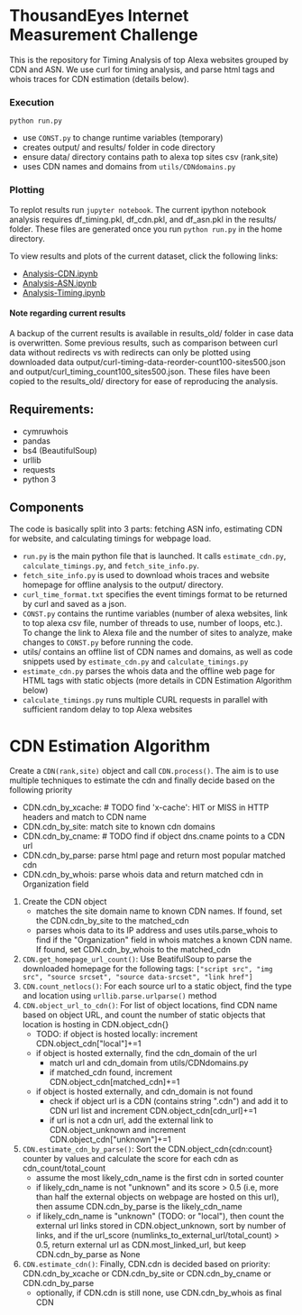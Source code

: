 # ThousandEyes Internet Measurement Challenge

This is the repository for Timing Analysis of top Alexa websites grouped by CDN
and ASN. We use curl for timing analysis, and parse html tags and whois traces
for CDN estimation (details below).

### Execution

`python run.py`
- use `CONST.py` to change runtime variables (temporary)
- creates output/ and results/ folder in code directory
- ensure data/ directory contains path to alexa top sites csv (rank,site)
- uses CDN names and domains from `utils/CDNdomains.py`

### Plotting

To replot results run `jupyter notebook`. The current ipython notebook analysis
requires df_timing.pkl, df_cdn.pkl, and df_asn.pkl in the results/ folder. These
files are generated once you run `python run.py` in the home directory.

To view results and plots of the current dataset, click the following links:

- [Analysis-CDN.ipynb](https://gitlab.com/sgrover/thousandeyeschallenge/blob/master/Analysis-CDN.ipynb)
- [Analysis-ASN.ipynb](https://gitlab.com/sgrover/thousandeyeschallenge/blob/master/Analysis-ASN.ipynb)
- [Analysis-Timing.ipynb](https://gitlab.com/sgrover/thousandeyeschallenge/blob/master/Analysis-Timing.ipynb)


#### Note regarding current results
A backup of the current results is available in results_old/ folder in case
data is overwritten. Some previous results, such as comparison between curl data
without redirects vs with redirects can only be plotted using downloaded 
data output/curl-timing-data-reorder-count100-sites500.json and 
output/curl_timing_count100_sites500.json. These files have been copied to the
results_old/ directory for ease of reproducing the analysis.

## Requirements:

- cymruwhois
- pandas
- bs4 (BeautifulSoup)
- urllib
- requests
- python 3


## Components

The code is basically split into 3 parts: fetching ASN info, estimating CDN for
website, and calculating timings for webpage load.

- `run.py` is the main python file that is launched. It calls `estimate_cdn.py`,
`calculate_timings.py`, and `fetch_site_info.py`.
- `fetch_site_info.py` is used to download whois traces and website homepage for
offline analysis to the output/ directory.
- `curl_time_format.txt` specifies the event timings format to be returned by
curl and saved as a json.
- `CONST.py` contains the runtime variables (number of alexa websites,
link to top alexa csv file, number of threads to use, number of loops, etc.). To
change the link to Alexa file and the number of sites to analyze, make changes
to `CONST.py` before running the code.
- utils/ contains an offline list of CDN names and domains, as well as code
snippets used by `estimate_cdn.py` and `calculate_timings.py`
- `estimate_cdn.py` parses the whois data and the offline web page for HTML tags
with static objects (more details in CDN Estimation Algorithm below)
- `calculate_timings.py` runs multiple CURL requests in parallel with sufficient
random delay to top Alexa websites 

# CDN Estimation Algorithm

Create a `CDN(rank,site)` object and call `CDN.process()`. The aim is to
use multiple techniques to estimate the cdn and finally decide based on 
the following priority
- CDN.cdn_by_xcache: # TODO find 'x-cache': HIT or MISS in HTTP headers and
match to CDN name
- CDN.cdn_by_site: match site to known cdn domains
- CDN.cdn_by_cname: # TODO find if object dns.cname points to a CDN url
- CDN.cdn_by_parse: parse html page and return most popular matched cdn
- CDN.cdn_by_whois: parse whois data and return matched cdn in Organization
field


1. Create the CDN object
    - matches the site domain name to known CDN names. If found, set the 
CDN.cdn_by_site to the matched_cdn
    - parses whois data to its IP address and uses utils.parse_whois
to find if the "Organization" field in whois matches a known CDN name. If found,
set CDN.cdn_by_whois to the matched_cdn
2. `CDN.get_homepage_url_count()`: Use BeatifulSoup to parse the
downloaded homepage for the following tags:
`["script src", "img src", "source srcset", "source data-srcset", "link href"]`
3. `CDN.count_netlocs()`: For each source url to a static object, find the
type and location using `urllib.parse.urlparse()` method
4. `CDN.object_url_to_cdn()`: For list of object locations, find CDN name based
on object URL, and count the number of static objects that location is hosting
in CDN.object_cdn{}
    - TODO: if object is hosted locally: increment CDN.object_cdn["local"]+=1
    - if object is hosted externally, find the cdn_domain of the url
        - match url and cdn_domain from utils/CDNdomains.py
        - if matched_cdn found, increment CDN.object_cdn[matched_cdn]+=1
    - if object is hosted externally, and cdn_domain is not found
        - check if object url is a CDN (contains string ".cdn") and add it to
CDN url list and increment CDN.object_cdn[cdn_url]+=1
        - if url is not a cdn url, add the external link to CDN.object_unknown
and increment CDN.object_cdn["unknown"]+=1
5. `CDN.estimate_cdn_by_parse()`: Sort the CDN.object_cdn{cdn:count} counter
by values and calculate the score for each cdn as cdn_count/total_count
    - assume the most likely_cdn_name is the first cdn in sorted counter
    - if likely_cdn_name is not "unknown" and its score > 0.5 (i.e, more than
half the external objects on webpage are hosted on this url), then assume
CDN.cdn_by_parse is the likely_cdn_name
    - if likely_cdn_name is "unknown" (TODO: or "local"), then count the
external url links stored in CDN.object_unknown, sort by number of links, and
if the url_score (numlinks_to_external_url/total_count) > 0.5, return external
url as CDN.most_linked_url, but keep CDN.cdn_by_parse as None
6. `CDN.estimate_cdn()`: Finally, CDN.cdn is decided based on priority:
CDN.cdn_by_xcache or CDN.cdn_by_site or CDN.cdn_by_cname or CDN.cdn_by_parse
    - optionally, if CDN.cdn is still none, use CDN.cdn_by_whois as final CDN